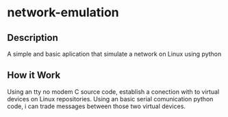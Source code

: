 # network-emulation
## Description
A simple and basic aplication that simulate a network on Linux using python

## How it Work
Using an tty no modem C source code, establish a conection with to virtual devices on Linux repositories.
Using an basic serial comunication python code, i can trade messages between those two virtual devices.
